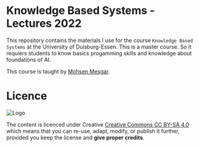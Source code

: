 #  Knowledge Based Systems - Lectures 2022

This repository contains the materials I use for the course ```Knowledge Based Systems``` at the University of Duisburg-Essen. 
This is a master course. So it requiers students to know basics progamming skills and knowledge about foundations of AI. 

This course is taught by [Mohsen Mesgar](https://mohsen-mesgar.io).



# Licence

![Logo](https://upload.wikimedia.org/wikipedia/commons/thumb/d/d0/CC-BY-SA_icon.svg/88px-CC-BY-SA_icon.svg.png)

The content is licenced under Creative [Creative Commons CC BY-SA 4.0](https://creativecommons.org/licenses/by-sa/4.0/)  which means that you can re-use, adapt, modify, or publish it further, provided you keep the license and **give proper credits**. 
